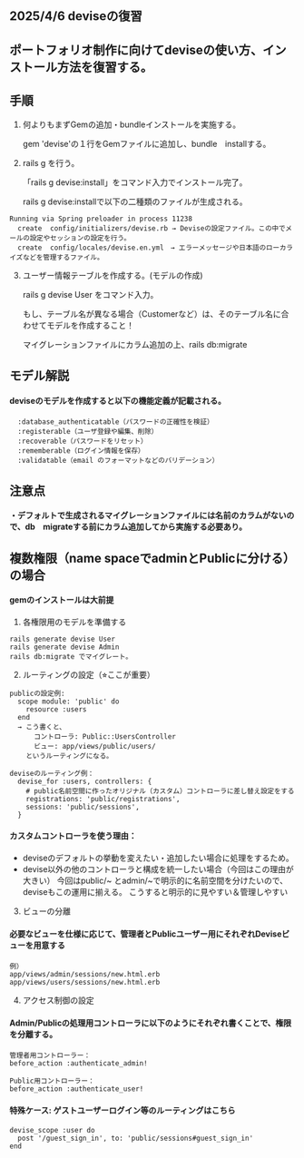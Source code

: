 ## 2025/4/6 deviseの復習
## ポートフォリオ制作に向けてdeviseの使い方、インストール方法を復習する。
## 手順

1. 何よりもまずGemの追加・bundleインストールを実施する。

    gem 'devise'の１行をGemファイルに追加し、bundle　installする。

2. rails g を行う。

    「rails g devise:install」をコマンド入力でインストール完了。

    rails g devise:installで以下の二種類のファイルが生成される。
``` ログ
Running via Spring preloader in process 11238
  create  config/initializers/devise.rb → Deviseの設定ファイル。この中でメールの設定やセッションの設定を行う。
  create  config/locales/devise.en.yml　→ エラーメッセージや日本語のローカライズなどを管理するファイル。
```
3. ユーザー情報テーブルを作成する。(モデルの作成)

    rails g devise User をコマンド入力。

    もし、テーブル名が異なる場合（Customerなど）は、そのテーブル名に合わせてモデルを作成すること！

    マイグレーションファイルにカラム追加の上、rails db:migrate

## モデル解説
#### deviseのモデルを作成すると以下の機能定義が記載される。
```
  :database_authenticatable（パスワードの正確性を検証）
  :registerable（ユーザ登録や編集、削除）
  :recoverable（パスワードをリセット）
  :rememberable（ログイン情報を保存）
  :validatable（email のフォーマットなどのバリデーション）
```

## 注意点
#### ・デフォルトで生成されるマイグレーションファイルには名前のカラムがないので、db　migrateする前にカラム追加してから実施する必要あり。

## 複数権限（name spaceでadminとPublicに分ける）の場合
#### gemのインストールは大前提
1. 各権限用のモデルを準備する
```
rails generate devise User
rails generate devise Admin
rails db:migrate でマイグレート。
```

2. ルーティングの設定（⭐︎ここが重要）
```
publicの設定例:
  scope module: 'public' do
    resource :users
  end
  → こう書くと、
      コントローラ: Public::UsersController
      ビュー: app/views/public/users/
    というルーティングになる。
```

```
deviseのルーティング例：
  devise_for :users, controllers: {
    # public名前空間に作ったオリジナル（カスタム）コントローラに差し替え設定をする
    registrations: 'public/registrations',
    sessions: 'public/sessions',
  }
```

####    カスタムコントローラを使う理由：
  * deviseのデフォルトの挙動を変えたい・追加したい場合に処理をするため。
  * devise以外の他のコントローラと構成を統一したい場合（今回はこの理由が大きい）
  今回はpublic/~ とadmin/~で明示的に名前空間を分けたいので、deviseもこの運用に揃える。
  こうすると明示的に見やすい＆管理しやすい

3. ビューの分離
#### 必要なビューを仕様に応じて、管理者とPublicユーザー用にそれぞれDeviseビューを用意する
```
例）
app/views/admin/sessions/new.html.erb
app/views/users/sessions/new.html.erb
```

4. アクセス制御の設定
#### Admin/Publicの処理用コントローラに以下のようにそれぞれ書くことで、権限を分離する。
```
管理者用コントローラー：
before_action :authenticate_admin!
```

```
Public用コントローラー：
before_action :authenticate_user!
```

#### 特殊ケース: ゲストユーザーログイン等のルーティングはこちら
```
devise_scope :user do
  post '/guest_sign_in', to: 'public/sessions#guest_sign_in'
end
```